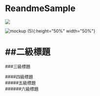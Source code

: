 # ReandmeSample
[![](https://play.google.com/intl/en_us/badges/images/generic/en_badge_web_generic.png?hl=zh-tw)](https://play.google.com/store/apps/details?id=com.sean.green)

![mockup (5)](https://user-images.githubusercontent.com/77279829/123379682-0f7a2680-d5c1-11eb-9761-3fad81611e56.png){:height="50%" width="50%"}





##二級標題
====
###三級標題  

####四級標題  
#####五級標題  
######六級標題  
